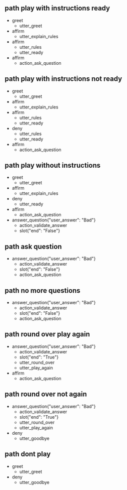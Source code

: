 ## path play with instructions ready
* greet
  - utter_greet
* affirm
  - utter_explain_rules
* affirm
  - utter_rules
  - utter_ready
* affirm
  - action_ask_question

## path play with instructions not ready
* greet
  - utter_greet
* affirm
  - utter_explain_rules
* affirm
  - utter_rules
  - utter_ready
* deny
  - utter_rules
  - utter_ready
* affirm
  - action_ask_question

## path play without instructions
* greet
  - utter_greet
* affirm
  - utter_explain_rules
* deny
  - utter_ready
* affirm
  - action_ask_question
* answer_question{"user_answer": "Bad"}
  - action_validate_answer
  - slot{"end": "False"}

## path ask question
* answer_question{"user_answer": "Bad"}
  - action_validate_answer
  - slot{"end": "False"}
  - action_ask_question

## path no more questions
* answer_question{"user_answer": "Bad"}
  - action_validate_answer
  - slot{"end": "False"}
  - action_ask_question

## path round over play again
* answer_question{"user_answer": "Bad"}
  - action_validate_answer
  - slot{"end": "True"}
  - utter_round_over
  - utter_play_again
* affirm
  - action_ask_question

## path round over not again
* answer_question{"user_answer": "Bad"}
  - action_validate_answer
  - slot{"end": "True"}
  - utter_round_over
  - utter_play_again
* deny
  - utter_goodbye

## path dont play
* greet
  - utter_greet
* deny
  - utter_goodbye
